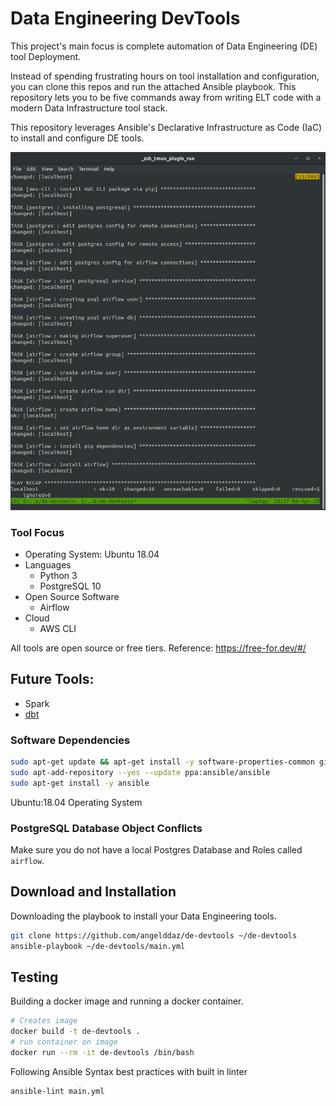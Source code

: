# Data Engineering DevTools
This project's main focus is complete automation of Data Engineering (DE) tool Deployment.

Instead of spending frustrating hours on tool installation and configuration, you can clone this repos and run the attached Ansible playbook. 
This repository lets you to be five commands away from writing ELT code with a modern Data Infrastructure tool stack.

This repository leverages Ansible's Declarative Infrastructure as Code (IaC) to install and configure DE tools.

![](images/20200406screenshot.png)

### Tool Focus
* Operating System: Ubuntu 18.04 
* Languages
    * Python 3
    * PostgreSQL 10
* Open Source Software
    * Airflow
* Cloud
    * AWS CLI 

All tools are open source or free tiers. Reference: https://free-for.dev/#/
## Future Tools:
* Spark
* [dbt](https://www.getdbt.com/)

### Software Dependencies
```bash
sudo apt-get update && apt-get install -y software-properties-common git
sudo apt-add-repository --yes --update ppa:ansible/ansible
sudo apt-get install -y ansible
```
Ubuntu:18.04 Operating System

### PostgreSQL Database Object Conflicts
Make sure you do not have a local Postgres Database and Roles called `airflow`.

## Download and Installation
Downloading the playbook to install your Data Engineering tools.
```bash
git clone https://github.com/angelddaz/de-devtools ~/de-devtools
ansible-playbook ~/de-devtools/main.yml
```

## Testing
Building a docker image and running a docker container.
```bash
# Creates image
docker build -t de-devtools .
# run container on image
docker run --rm -it de-devtools /bin/bash
```

Following Ansible Syntax best practices with built in linter
```bash
ansible-lint main.yml
```
